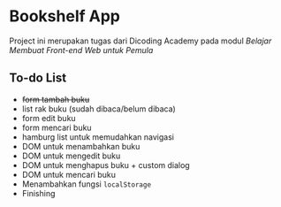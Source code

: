 # Bookshelf App
Project ini merupakan tugas dari Dicoding Academy pada modul _Belajar Membuat Front-end Web untuk Pemula_

## To-do List
+ ~~form tambah buku~~
+ list rak buku (sudah dibaca/belum dibaca)
+ form edit buku
+ form mencari buku
+ hamburg list untuk memudahkan navigasi
+ DOM untuk menambahkan buku
+ DOM untuk mengedit buku
+ DOM untuk menghapus buku + custom dialog
+ DOM untuk mencari buku
+ Menambahkan fungsi `localStorage`
+ Finishing
